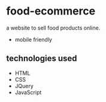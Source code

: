 # food-ecommerce

a website to sell food products online.

* mobile friendly

## technologies used
* HTML
* CSS
* JQuery
* JavaScript



